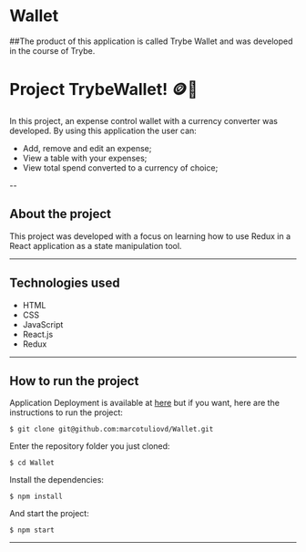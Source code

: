 # Wallet

##The product of this application is called Trybe Wallet and was developed in the course of Trybe.

# Project TrybeWallet! 🪙​💸​
In this project, an expense control wallet with a currency converter was developed. By using this application the user can:
  * Add, remove and edit an expense;
  * View a table with your expenses;
  * View total spend converted to a currency of choice;

--

## About the project
This project was developed with a focus on learning how to use Redux in a React application as a state manipulation tool.

---

## Technologies used
  * HTML
  * CSS
  * JavaScript
  * React.js
  * Redux

---

## How to run the project
Application Deployment is available at [here](https://github.com/marcotuliovd/Wallet) but if you want, here are the instructions to run the project:
```
$ git clone git@github.com:marcotuliovd/Wallet.git
```
Enter the repository folder you just cloned:
```
$ cd Wallet
```
Install the dependencies:
```
$ npm install
```
And start the project:
```
$ npm start
```

---
